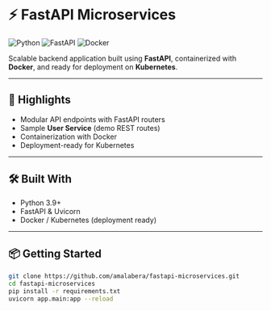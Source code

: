 # ⚡ FastAPI Microservices

![Python](https://img.shields.io/badge/Python-3.9-blue?logo=python&logoColor=white)
![FastAPI](https://img.shields.io/badge/FastAPI-0.100+-green?logo=fastapi)
![Docker](https://img.shields.io/badge/Docker-Ready-blue?logo=docker)

Scalable backend application built using **FastAPI**, containerized with **Docker**, and ready for deployment on **Kubernetes**.  

---

## 🔑 Highlights
- Modular API endpoints with FastAPI routers  
- Sample **User Service** (demo REST routes)  
- Containerization with Docker  
- Deployment-ready for Kubernetes  

---

## 🛠 Built With
- Python 3.9+  
- FastAPI & Uvicorn  
- Docker / Kubernetes (deployment ready)  

---

## 📦 Getting Started
```bash
git clone https://github.com/amalabera/fastapi-microservices.git
cd fastapi-microservices
pip install -r requirements.txt
uvicorn app.main:app --reload
